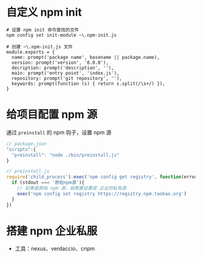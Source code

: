 # 自定义 npm init

```shell
# 设置 npm init 命令查找的文件
npm config set init-module ~\.npm-init.js

# 创建 ~\.npm-init.js 文件
module.exports = {
  name: prompt('package name', basename || package.name),
  version: prompt('version', '0.0.0'),
  decription: prompt('description', ''),
  main: prompt('entry point', 'index.js'),
  repository: prompt('git repository', ''),
  keywords: prompt(function (s) { return s.split(/\s+/) }),
}
```

# 给项目配置 npm 源

通过 `preinstall` 的 npm 钩子，设置 npm 源

```js
// package.json
"scripts":{
  "preinstall": "node ./bin/preinstall.js"
}

// preinstall.js
require('child_process').exec('npm config get registry', function(error, stdout, stderr){
  if (stdout === '原始npm源'){
    // 如果是原始 npm 源，就需要设置成 企业的私有源
    exec('npm config set registry https://registry.npm.taobao.org')
  }
})
```

# 搭建 npm 企业私服

- 工具：nexus、verdaccio、cnpm
